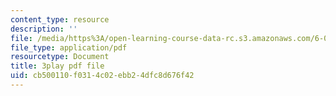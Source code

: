 ```yaml
---
content_type: resource
description: ''
file: /media/https%3A/open-learning-course-data-rc.s3.amazonaws.com/6-0002-introduction-to-computational-thinking-and-data-science-fall-2016/cb500110f0314c02ebb24dfc8d676f42_eg8DJYwdMyg.pdf
file_type: application/pdf
resourcetype: Document
title: 3play pdf file
uid: cb500110-f031-4c02-ebb2-4dfc8d676f42
---
```

